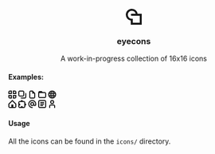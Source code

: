 <p align="center"><svg xmlns="http://www.w3.org/2000/svg" width="32" height="32" viewBox="0 0 16 16" fill="currentColor">
<path d="m6 0a6 6 0 00-6 6 6 6 0 005 5.908203v4.091797h11v-11h-4.085938a6 6 0 00-5.914062-5zm0 2a4 4 0 013.871094 3h-3.871094a1 1 0 00-1 1 1 1 0 001 1h8v7h-7v-4h-1a4 4 0 01-4-4 4 4 0 014-4z" fill-rule="evenodd"/>
</svg></p>
<h3 align="center">eyecons</h3>
<p align="center">A work-in-progress collection of 16x16 icons</p>

#### Examples:

<svg xmlns="http://www.w3.org/2000/svg" width="16" height="16" viewBox="0 0 16 16" fill="currentColor">
<path d="m13 14h-2v-3h3v2c0 .554-.446 1-1 1zm0 2h-4v-7h7v4c0 1.662-1.338 3-3 3zm-10-2h2v-3h-3v2c0 .554.446 1 1 1zm0 2h4v-7h-7v4c0 1.662 1.338 3 3 3zm10-14h-2v3h3v-2c0-.554-.446-1-1-1zm0-2h-4v7h7v-4c0-1.662-1.338-3-3-3zm-10 2h2v3h-3v-2c0-.554.446-1 1-1zm0-2h4v7h-7v-4c0-1.662 1.338-3 3-3z" fill-rule="evenodd" />
</svg>

<svg xmlns="http://www.w3.org/2000/svg" width="16" height="16" viewBox="0 0 16 16" fill="currentColor">
<path d="m14 4.1738v8.8262c0 0.554-0.446 1-1 1h-8.8262c0.41051 1.1666 1.5157 2 2.8262 2h6c1.662 0 3-1.338 3-3v-6c0-1.3105-0.83335-2.4157-2-2.8262zm-11-2.1738h6c0.554 0 1 0.446 1 1v6c0 0.554-0.446 1-1 1h-6c-0.554 0-1-0.446-1-1v-6c0-0.554 0.446-1 1-1zm0-2h6c1.662 0 3 1.338 3 3v6c0 1.662-1.338 3-3 3h-6c-1.662 0-3-1.338-3-3v-6c0-1.662 1.338-3 3-3z" fill-rule="evenodd" />
</svg>

<svg xmlns="http://www.w3.org/2000/svg" width="16" height="16" viewBox="0 0 16 16" fill="currentColor">
<path d="m5 2h3v4h4v7c0 0.554-0.446 1-1 1h-6c-0.554 0-1-0.446-1-1v-10c0-0.554 0.446-1 1-1zm0-2c-1.662 0-3 1.338-3 3v10c0 1.662 1.338 3 3 3h6c1.662 0 3-1.338 3-3v-7.8281l-5.1719-5.1719z" fill-rule="evenodd" />
</svg>

<svg xmlns="http://www.w3.org/2000/svg" width="16" height="16" viewBox="0 0 16 16" fill="currentColor">
<path d="m3 5h10c0.554 0 1 0.446 1 1v6c0 0.554-0.446 1-1 1h-10c-0.554 0-1-0.446-1-1v-6c0-0.554 0.446-1 1-1zm0-4c-1.6274 0-3 1.3726-3 3v8c0 1.6274 1.3726 3 3 3h10c1.6274 0 3-1.3726 3-3v-6c0-1.6274-1.3726-3-3-3h-4l-2-2z" fill-rule="evenodd" />
</svg>

<svg xmlns="http://www.w3.org/2000/svg" width="16" height="16" viewBox="0 0 16 16" fill="currentColor">
<path d="m8 0a8 8 0 00-8 8 8 8 0 008 8 8 8 0 008-8 8 8 0 00-8-8zm0 2a1.5 6 0 011.2597656 2.75h-2.5195312a1.5 6 0 011.2597656-2.75zm2.574219.5800781a6 6 0 012.466797 2.1699219h-1.84375a3.5 8 0 00-.623047-2.1699219zm-5.1425784.0097657a3.5 8 0 00-.625 2.1601562h-1.8300781a6 6 0 012.4550781-2.1601562zm-3.2832031 4.1601562h2.3984375a3.5 8 0 00-.046875 1.25 3.5 8 0 00.046875 1.25h-2.3984375a6 6 0 01-.1484375-1.25 6 6 0 01.1484375-1.25zm4.3886719 0h2.9296875a1.5 6 0 01.0332031 1.25 1.5 6 0 01-.0371094 1.25h-2.9257812a1.5 6 0 01-.0371094-1.25 1.5 6 0 01.0371094-1.25zm4.9199216 0h2.410157a6 6 0 01.132812 1.25 6 6 0 01-.148438 1.25h-2.398437a3.5 8 0 00.046875-1.25 3.5 8 0 00-.042969-1.25zm-8.4804685 4.5h1.8300781a3.5 8 0 00.625 2.160156 6 6 0 01-2.4550781-2.160156zm3.7636719 0h2.5195312a1.5 6 0 01-1.2597656 2.75 1.5 6 0 01-1.2597656-2.75zm4.4531246 0h1.830079a6 6 0 01-2.455079 2.160156 3.5 8 0 00.625-2.160156z" fill-rule="evenodd" />
</svg>

<br/>

<svg xmlns="http://www.w3.org/2000/svg" width="16" height="16" viewBox="0 0 16 16" fill="currentColor">
<path d="m8 2.414-6 6v4.586c0 .554.446 1 1 1h3v-5h4v5h3c.554 0 1-.446 1-1v-4.586zm8 10.586c0 1.662-1.338 3-3 3h-10c-1.662 0-3-1.338-3-3v-5c0-.26522.10536-.51957.29289-.70711l7-7c.39052-.39052 1.0237-.39052 1.4142-4e-8l7 7c.18754.18754.29289.44189.29289.70711z" fill-rule="evenodd" />
</svg>

<svg xmlns="http://www.w3.org/2000/svg" width="16" height="16" viewBox="0 0 16 16" fill="currentColor">
<path d="m7 0a2 2 0 00-2 2h-2c-1.662 0-3 1.338-3 3v8c0 1.662 1.338 3 3 3h8c1.662 0 3-1.338 3-3v-2a2 2 0 002-2 2 2 0 00-2-2v-2c0-1.662-1.338-3-3-3h-2a2 2 0 00-2-2zm-4 4h8c.554 0 1 .446 1 1v8c0 .554-.446 1-1 1h-2a2 2 0 00-2-2 2 2 0 00-2 2h-2c-.554 0-1-.446-1-1v-2a2 2 0 002-2 2 2 0 00-2-2v-2c0-.554.446-1 1-1z" fill-rule="evenodd" />
</svg>

<svg xmlns="http://www.w3.org/2000/svg" width="16" height="16" viewBox="0 0 16 16" fill="currentColor">
<path d="m8 0a8 8 0 00-8 8 8 8 0 008 8 1 1 0 001-1 1 1 0 00-1-1 6 6 0 01-6-6 6 6 0 016-6 6 6 0 016 6v1a1 1 0 01-1 1 1 1 0 01-1-1v-1a4 4 0 00-4-4 4 4 0 00-4 4 4 4 0 004 4 4 4 0 002.710938-1.068359 3 3 0 002.289062 1.068359 3 3 0 003-3v-1a8 8 0 00-8-8zm0 6a2 2 0 012 2 2 2 0 01-2 2 2 2 0 01-2-2 2 2 0 012-2z" fill-rule="evenodd" />
</svg>

<svg xmlns="http://www.w3.org/2000/svg" width="16" height="16" viewBox="0 0 16 16" fill="currentColor">
<path d="m5 10h4c.554 0 1 .446 1 1s-.446 1-1 1h-4c-.554 0-1-.446-1-1s.446-1 1-1zm0-3h6c.554 0 1 .446 1 1s-.446 1-1 1h-6c-.554 0-1-.446-1-1s.446-1 1-1zm0-3h6c.554 0 1 .446 1 1s-.446 1-1 1h-6c-.554 0-1-.446-1-1s.446-1 1-1zm-2-2h10c.554 0 1 .446 1 1v10c0 .554-.446 1-1 1h-10c-.554 0-1-.446-1-1v-10c0-.554.446-1 1-1zm0-2h10c1.662 0 3 1.338 3 3v10c0 1.662-1.338 3-3 3h-10c-1.662 0-3-1.338-3-3v-10c0-1.662 1.338-3 3-3z" fill-rule="evenodd" />
</svg>

<svg xmlns="http://www.w3.org/2000/svg" width="16" height="16" viewBox="0 0 16 16" fill="currentColor">
<path d="m14 15c0 0.55228-0.44772 1-1 1s-1-0.44772-1-1v-3c0-0.554-0.446-1-1-1h-6c-0.554 0-1 0.446-1 1v3c0 0.55228-0.44772 1-1 1s-1-0.44772-1-1v-3c0-1.662 1.338-3 3-3h6c1.662 0 3 1.338 3 3zm-4-11a2 2 0 0 1-2 2 2 2 0 0 1-2-2 2 2 0 0 1 2-2 2 2 0 0 1 2 2zm2 0a4 4 0 0 1-4 4 4 4 0 0 1-4-4 4 4 0 0 1 4-4 4 4 0 0 1 4 4z" fill-rule="evenodd" />
</svg>


#### Usage
All the icons can be found in the `icons/` directory.